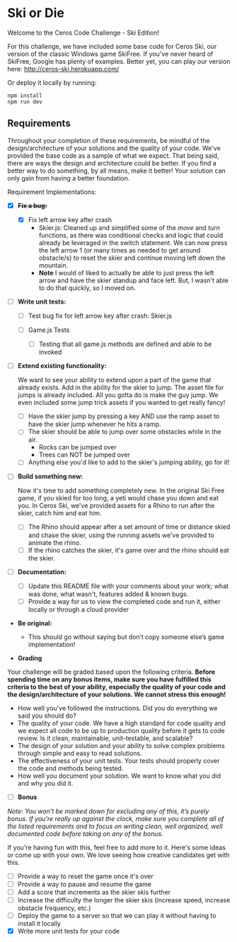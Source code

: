 # Ski or Die

Welcome to the Ceros Code Challenge - Ski Edition!

For this challenge, we have included some base code for Ceros Ski, our version of the classic Windows game SkiFree. If
you've never heard of SkiFree, Google has plenty of examples. Better yet, you can play our version here:
<http://ceros-ski.herokuapp.com/>

Or deploy it locally by running:

```node
npm install
npm run dev
```

## Requirements

Throughout your completion of these requirements, be mindful of the design/architecture of your solutions and the
quality of your code. We've provided the base code as a sample of what we expect. That being said, there are ways the
design and architecture could be better. If you find a better way to do something, by all means, make it better! Your
solution can only gain from having a better foundation.

Requirement Implementations:

- [x] ~~**Fix a bug:**~~
  - [x] Fix left arrow key after crash
    - Skier.js: Cleaned up and simplified some of the _move_ and _turn_ functions, as there was conditional checks and logic that could already be leveraged in the switch statement. We can now press the left arrow 1 (or many times as needed to get around obstacle/s) to reset the skier and continue moving left down the mountain.
    - **Note** I would of liked to actually be able to just press the left arrow and have the skier standup and face left. But, I wasn't able to do that quickly, so I moved on.
- [ ] **Write unit tests:**

  - [ ] Test bug fix for left arrow key after crash: Skier.js

  - [ ] Game.js Tests

    - [ ] Testing that all game.js methods are defined and able to be invoked

- [ ] **Extend existing functionality:**

  We want to see your ability to extend upon a part of the game that already exists. Add in the ability for the skier to
  jump. The asset file for jumps is already included. All you gotta do is make the guy jump. We even included some jump
  trick assets if you wanted to get really fancy!

  - [ ] Have the skier jump by pressing a key AND use the ramp asset to have the skier jump whenever he hits a ramp.
  - [ ] The skier should be able to jump over some obstacles while in the air.
    - Rocks can be jumped over
    - Trees can NOT be jumped over
  - [ ] Anything else you'd like to add to the skier's jumping ability, go for it!

- [ ] **Build something new:**

  Now it's time to add something completely new. In the original Ski Free game, if you skied for too long,
  a yeti would chase you down and eat you. In Ceros Ski, we've provided assets for a Rhino to run after the skier,
  catch him and eat him.

  - [ ] The Rhino should appear after a set amount of time or distance skied and chase the skier, using the running assets
        we've provided to animate the rhino.
  - [ ] If the rhino catches the skier, it's game over and the rhino should eat the skier.

- [ ] **Documentation:**

  - [ ] Update this README file with your comments about your work; what was done, what wasn't, features added & known bugs.
  - [ ] Provide a way for us to view the completed code and run it, either locally or through a cloud provider

- **Be original:**

  - This should go without saying but don’t copy someone else’s game implementation!

- **Grading**

Your challenge will be graded based upon the following criteria. **Before spending time on any bonus items, make sure
you have fulfilled this criteria to the best of your ability, especially the quality of your code and the
design/architecture of your solutions. We cannot stress this enough!**

- How well you've followed the instructions. Did you do everything we said you should do?
- The quality of your code. We have a high standard for code quality and we expect all code to be up to production
  quality before it gets to code review. Is it clean, maintainable, unit-testable, and scalable?
- The design of your solution and your ability to solve complex problems through simple and easy to read solutions.
- The effectiveness of your unit tests. Your tests should properly cover the code and methods being tested.
- How well you document your solution. We want to know what you did and why you did it.

- [ ] **Bonus**

_Note: You won’t be marked down for excluding any of this, it’s purely bonus. If you’re really up against the clock,
make sure you complete all of the listed requirements and to focus on writing clean, well organized, well documented
code before taking on any of the bonus._

If you're having fun with this, feel free to add more to it. Here's some ideas or come up with your own. We love seeing
how creative candidates get with this.

- [ ] Provide a way to reset the game once it's over
- [ ] Provide a way to pause and resume the game
- [ ] Add a score that increments as the skier skis further
- [ ] Increase the difficulty the longer the skier skis (increase speed, increase obstacle frequency, etc.)
- [ ] Deploy the game to a server so that we can play it without having to install it locally
- [x] Write more unit tests for your code

